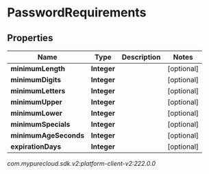 # PasswordRequirements


## Properties

| Name | Type | Description | Notes |
| ------------ | ------------- | ------------- | ------------- |
| **minimumLength** | **Integer** |  |  [optional] |
| **minimumDigits** | **Integer** |  |  [optional] |
| **minimumLetters** | **Integer** |  |  [optional] |
| **minimumUpper** | **Integer** |  |  [optional] |
| **minimumLower** | **Integer** |  |  [optional] |
| **minimumSpecials** | **Integer** |  |  [optional] |
| **minimumAgeSeconds** | **Integer** |  |  [optional] |
| **expirationDays** | **Integer** |  |  [optional] |




_com.mypurecloud.sdk.v2:platform-client-v2:222.0.0_
